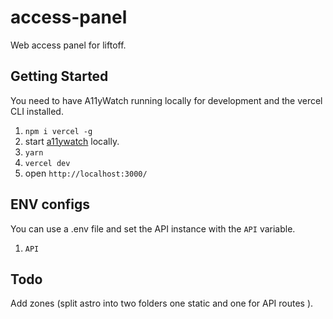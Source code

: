 # access-panel

Web access panel for liftoff.

## Getting Started

You need to have A11yWatch running locally for development and the vercel CLI installed.

1. `npm i vercel -g`
1. start [a11ywatch](https://github.com/a11ywatch/a11ywatch) locally.
2. `yarn`
3. `vercel dev`
4. open `http://localhost:3000/`

## ENV configs

You can use a .env file and set the API instance with the `API` variable.

1. `API`

## Todo

Add zones (split astro into two folders one static and one for API routes ).